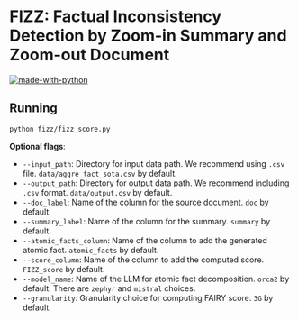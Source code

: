 # FIZZ: Factual Inconsistency Detection by Zoom-in Summary and Zoom-out Document

[![made-with-python](https://img.shields.io/badge/Made%20with-Python-red.svg)](#python)

## Running
```bash
python fizz/fizz_score.py
```

**Optional flags**:
- `--input_path`: Directory for input data path. We recommend using `.csv` file. `data/aggre_fact_sota.csv` by default.
- `--output_path`: Directory for output data path. We recommend including `.csv` format. `data/output.csv` by default.
- `--doc_label`: Name of the column for the source document. `doc` by default.
- `--summary_label`: Name of the column for the summary. `summary` by default.
- `--atomic_facts_column`: Name of the column to add the generated atomic fact. `atomic_facts` by default.
- `--score_column`: Name of the column to add the computed score. `FIZZ_score` by default.
- `--model_name`: Name of the LLM for atomic fact decomposition. `orca2` by default. There are `zephyr` and `mistral` choices.
- `--granularity`: Granularity choice for computing FAIRY score. `3G` by default.
